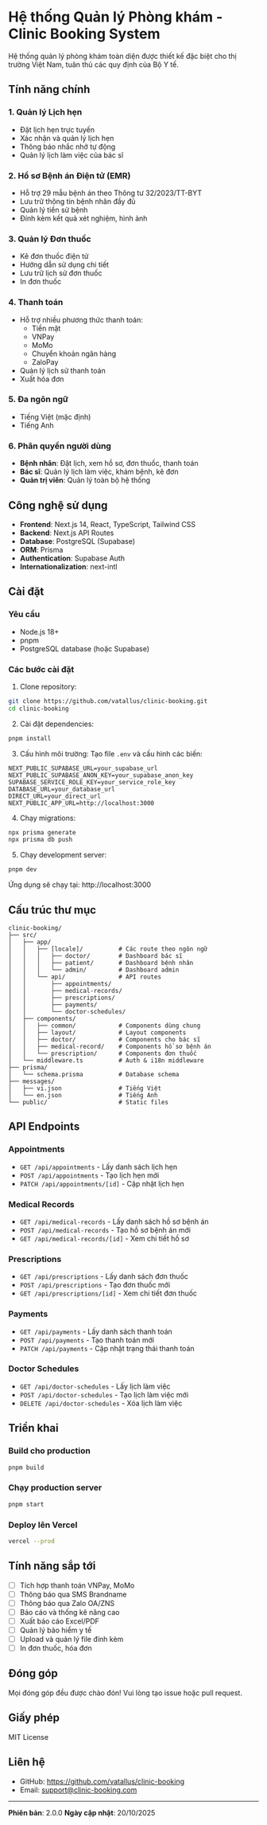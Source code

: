 # Hệ thống Quản lý Phòng khám - Clinic Booking System

Hệ thống quản lý phòng khám toàn diện được thiết kế đặc biệt cho thị trường Việt Nam, tuân thủ các quy định của Bộ Y tế.

## Tính năng chính

### 1. Quản lý Lịch hẹn
- Đặt lịch hẹn trực tuyến
- Xác nhận và quản lý lịch hẹn
- Thông báo nhắc nhở tự động
- Quản lý lịch làm việc của bác sĩ

### 2. Hồ sơ Bệnh án Điện tử (EMR)
- Hỗ trợ 29 mẫu bệnh án theo Thông tư 32/2023/TT-BYT
- Lưu trữ thông tin bệnh nhân đầy đủ
- Quản lý tiền sử bệnh
- Đính kèm kết quả xét nghiệm, hình ảnh

### 3. Quản lý Đơn thuốc
- Kê đơn thuốc điện tử
- Hướng dẫn sử dụng chi tiết
- Lưu trữ lịch sử đơn thuốc
- In đơn thuốc

### 4. Thanh toán
- Hỗ trợ nhiều phương thức thanh toán:
  - Tiền mặt
  - VNPay
  - MoMo
  - Chuyển khoản ngân hàng
  - ZaloPay
- Quản lý lịch sử thanh toán
- Xuất hóa đơn

### 5. Đa ngôn ngữ
- Tiếng Việt (mặc định)
- Tiếng Anh

### 6. Phân quyền người dùng
- **Bệnh nhân**: Đặt lịch, xem hồ sơ, đơn thuốc, thanh toán
- **Bác sĩ**: Quản lý lịch làm việc, khám bệnh, kê đơn
- **Quản trị viên**: Quản lý toàn bộ hệ thống

## Công nghệ sử dụng

- **Frontend**: Next.js 14, React, TypeScript, Tailwind CSS
- **Backend**: Next.js API Routes
- **Database**: PostgreSQL (Supabase)
- **ORM**: Prisma
- **Authentication**: Supabase Auth
- **Internationalization**: next-intl

## Cài đặt

### Yêu cầu
- Node.js 18+
- pnpm
- PostgreSQL database (hoặc Supabase)

### Các bước cài đặt

1. Clone repository:
```bash
git clone https://github.com/vatallus/clinic-booking.git
cd clinic-booking
```

2. Cài đặt dependencies:
```bash
pnpm install
```

3. Cấu hình môi trường:
Tạo file `.env` và cấu hình các biến:
```env
NEXT_PUBLIC_SUPABASE_URL=your_supabase_url
NEXT_PUBLIC_SUPABASE_ANON_KEY=your_supabase_anon_key
SUPABASE_SERVICE_ROLE_KEY=your_service_role_key
DATABASE_URL=your_database_url
DIRECT_URL=your_direct_url
NEXT_PUBLIC_APP_URL=http://localhost:3000
```

4. Chạy migrations:
```bash
npx prisma generate
npx prisma db push
```

5. Chạy development server:
```bash
pnpm dev
```

Ứng dụng sẽ chạy tại: http://localhost:3000

## Cấu trúc thư mục

```
clinic-booking/
├── src/
│   ├── app/
│   │   ├── [locale]/          # Các route theo ngôn ngữ
│   │   │   ├── doctor/        # Dashboard bác sĩ
│   │   │   ├── patient/       # Dashboard bệnh nhân
│   │   │   └── admin/         # Dashboard admin
│   │   └── api/               # API routes
│   │       ├── appointments/
│   │       ├── medical-records/
│   │       ├── prescriptions/
│   │       ├── payments/
│   │       └── doctor-schedules/
│   ├── components/
│   │   ├── common/            # Components dùng chung
│   │   ├── layout/            # Layout components
│   │   ├── doctor/            # Components cho bác sĩ
│   │   ├── medical-record/    # Components hồ sơ bệnh án
│   │   └── prescription/      # Components đơn thuốc
│   └── middleware.ts          # Auth & i18n middleware
├── prisma/
│   └── schema.prisma          # Database schema
├── messages/
│   ├── vi.json                # Tiếng Việt
│   └── en.json                # Tiếng Anh
└── public/                    # Static files
```

## API Endpoints

### Appointments
- `GET /api/appointments` - Lấy danh sách lịch hẹn
- `POST /api/appointments` - Tạo lịch hẹn mới
- `PATCH /api/appointments/[id]` - Cập nhật lịch hẹn

### Medical Records
- `GET /api/medical-records` - Lấy danh sách hồ sơ bệnh án
- `POST /api/medical-records` - Tạo hồ sơ bệnh án mới
- `GET /api/medical-records/[id]` - Xem chi tiết hồ sơ

### Prescriptions
- `GET /api/prescriptions` - Lấy danh sách đơn thuốc
- `POST /api/prescriptions` - Tạo đơn thuốc mới
- `GET /api/prescriptions/[id]` - Xem chi tiết đơn thuốc

### Payments
- `GET /api/payments` - Lấy danh sách thanh toán
- `POST /api/payments` - Tạo thanh toán mới
- `PATCH /api/payments` - Cập nhật trạng thái thanh toán

### Doctor Schedules
- `GET /api/doctor-schedules` - Lấy lịch làm việc
- `POST /api/doctor-schedules` - Tạo lịch làm việc mới
- `DELETE /api/doctor-schedules` - Xóa lịch làm việc

## Triển khai

### Build cho production
```bash
pnpm build
```

### Chạy production server
```bash
pnpm start
```

### Deploy lên Vercel
```bash
vercel --prod
```

## Tính năng sắp tới

- [ ] Tích hợp thanh toán VNPay, MoMo
- [ ] Thông báo qua SMS Brandname
- [ ] Thông báo qua Zalo OA/ZNS
- [ ] Báo cáo và thống kê nâng cao
- [ ] Xuất báo cáo Excel/PDF
- [ ] Quản lý bảo hiểm y tế
- [ ] Upload và quản lý file đính kèm
- [ ] In đơn thuốc, hóa đơn

## Đóng góp

Mọi đóng góp đều được chào đón! Vui lòng tạo issue hoặc pull request.

## Giấy phép

MIT License

## Liên hệ

- GitHub: https://github.com/vatallus/clinic-booking
- Email: support@clinic-booking.com

---

**Phiên bản**: 2.0.0
**Ngày cập nhật**: 20/10/2025

